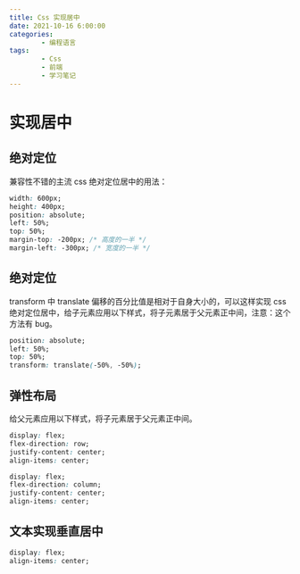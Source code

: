 ```yaml
---
title: Css 实现居中
date: 2021-10-16 6:00:00
categories:
        - 编程语言
tags:
        - Css
        - 前端
        - 学习笔记
---
```


# 实现居中

## 绝对定位

兼容性不错的主流 css 绝对定位居中的用法：

```css
width: 600px;
height: 400px;
position: absolute;
left: 50%;
top: 50%;
margin-top: -200px; /* 高度的一半 */
margin-left: -300px; /* 宽度的一半 */
```

## 绝对定位

transform 中 translate 偏移的百分比值是相对于自身大小的，可以这样实现 css 绝对定位居中，给子元素应用以下样式，将子元素居于父元素正中间，注意：这个方法有 bug。

```css
position: absolute;
left: 50%;
top: 50%;
transform: translate(-50%, -50%);
```

## 弹性布局

给父元素应用以下样式，将子元素居于父元素正中间。

```css
display: flex;
flex-direction: row;
justify-content: center;
align-items: center;
```

```css
display: flex;
flex-direction: column;
justify-content: center;
align-items: center;
```

## 文本实现垂直居中

```css
display: flex;
align-items: center;
```
